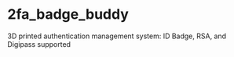 # 2fa_badge_buddy
3D printed authentication management system: ID Badge, RSA, and Digipass supported
